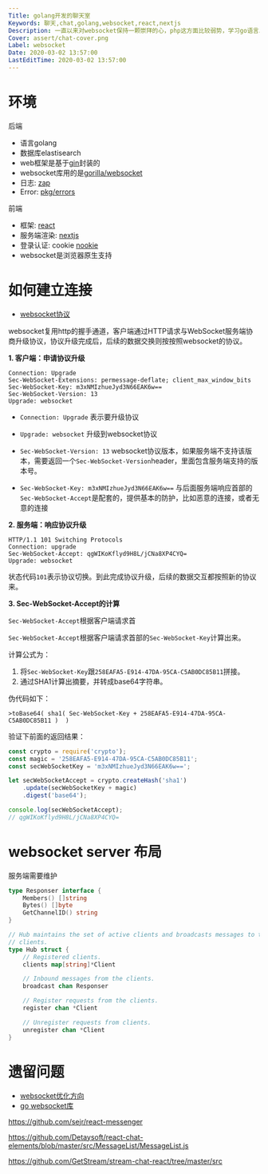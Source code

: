 ```yaml
---
Title: golang开发的聊天室
Keywords: 聊天,chat,golang,websocket,react,nextjs
Description: 一直以来对websocket保持一颗崇拜的心，php这方面比较弱势，学习go语言以后开发一套聊天功能，一起参观一下
Cover: assert/chat-cover.png
Label: websocket
Date: 2020-03-02 13:57:00
LastEditTime: 2020-03-02 13:57:00
---
```




# 环境

后端

-   语言golang
-   数据库elastisearch
-   web框架是基于[gin](https://gin-gonic.com/zh-cn/docs/)封装的
-   websocket库用的是[gorilla/websocket](https://github.com/gorilla/websocket)
-   日志: [zap](https://github.com/uber-go/zap)
-   Error: [pkg/errors](https://github.com/pkg/errors)

前端

-   框架: [react](https://zh-hans.reactjs.org/docs/getting-started.html)
-   服务端渲染: [nextjs](https://nextjs.org/docs/api-reference/next.config.js/static-optimization-indicator)
-   登录认证:  cookie [nookie](https://github.com/maticzav/nookies)  
-   websocket是浏览器原生支持

# 如何建立连接

-   [websocket协议](https://www.cnblogs.com/chyingp/p/websocket-deep-in.html)

websocket复用http的握手通道，客户端通过HTTP请求与WebSocket服务端协商升级协议，协议升级完成后，后续的数据交换则按按照websocket的协议。

**1. 客户端：申请协议升级**

```http
Connection: Upgrade
Sec-WebSocket-Extensions: permessage-deflate; client_max_window_bits
Sec-WebSocket-Key: m3xNMIzhueJyd3N66EAK6w==
Sec-WebSocket-Version: 13
Upgrade: websocket
```

-   `Connection: Upgrade` 表示要升级协议
-   `Upgrade: websocket`  升级到websocket协议
-   `Sec-WebSocket-Version: 13` websocket协议版本，如果服务端不支持该版本，需要返回一个`Sec-WebSocket-Version`header，里面包含服务端支持的版本号。

-   `Sec-WebSocket-Key: m3xNMIzhueJyd3N66EAK6w==` 与后面服务端响应首部的`Sec-WebSocket-Accept`是配套的，提供基本的防护，比如恶意的连接，或者无意的连接

**2. 服务端：响应协议升级**

```http
HTTP/1.1 101 Switching Protocols
Connection: upgrade
Sec-WebSocket-Accept: qgWIKoKflyd9H8L/jCNa8XP4CYQ=
Upgrade: websocket
```

状态代码`101`表示协议切换。到此完成协议升级，后续的数据交互都按照新的协议来。

**3. Sec-WebSocket-Accept的计算**

`Sec-WebSocket-Accept`根据客户端请求首

`Sec-WebSocket-Accept`根据客户端请求首部的`Sec-WebSocket-Key`计算出来。

计算公式为：

1.  将`Sec-WebSocket-Key`跟`258EAFA5-E914-47DA-95CA-C5AB0DC85B11`拼接。
2.  通过SHA1计算出摘要，并转成base64字符串。

伪代码如下：

```
>toBase64( sha1( Sec-WebSocket-Key + 258EAFA5-E914-47DA-95CA-C5AB0DC85B11 )  )
```

验证下前面的返回结果：

```js
const crypto = require('crypto');
const magic = '258EAFA5-E914-47DA-95CA-C5AB0DC85B11';
const secWebSocketKey = 'm3xNMIzhueJyd3N66EAK6w==';

let secWebSocketAccept = crypto.createHash('sha1')
    .update(secWebSocketKey + magic)
    .digest('base64');

console.log(secWebSocketAccept);
// qgWIKoKflyd9H8L/jCNa8XP4CYQ=
```

# websocket server 布局

服务端需要维护

```go
type Responser interface {
	Members() []string
	Bytes() []byte
	GetChannelID() string
}

// Hub maintains the set of active clients and broadcasts messages to the
// clients.
type Hub struct {
	// Registered clients.
	clients map[string]*Client

	// Inbound messages from the clients.
	broadcast chan Responser

	// Register requests from the clients.
	register chan *Client

	// Unregister requests from clients.
	unregister chan *Client
}
```







# 遗留问题











- [websocket优化方向](https://learnku.com/articles/23560/using-golang-to-achieve-million-level-websocket-services)
- [go websocket库](https://github.com/gorilla/websocket)

https://github.com/sejr/react-messenger

https://github.com/Detaysoft/react-chat-elements/blob/master/src/MessageList/MessageList.js

https://github.com/GetStream/stream-chat-react/tree/master/src

